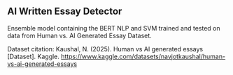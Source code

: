 ## AI Written Essay Detector
Ensemble model containing the BERT NLP and SVM trained and tested on data from Human vs. AI Generated Essay Dataset.


Dataset citation: Kaushal, N. (2025). Human vs AI generated essays [Dataset]. Kaggle. https://www.kaggle.com/datasets/navjotkaushal/human-vs-ai-generated-essays 

